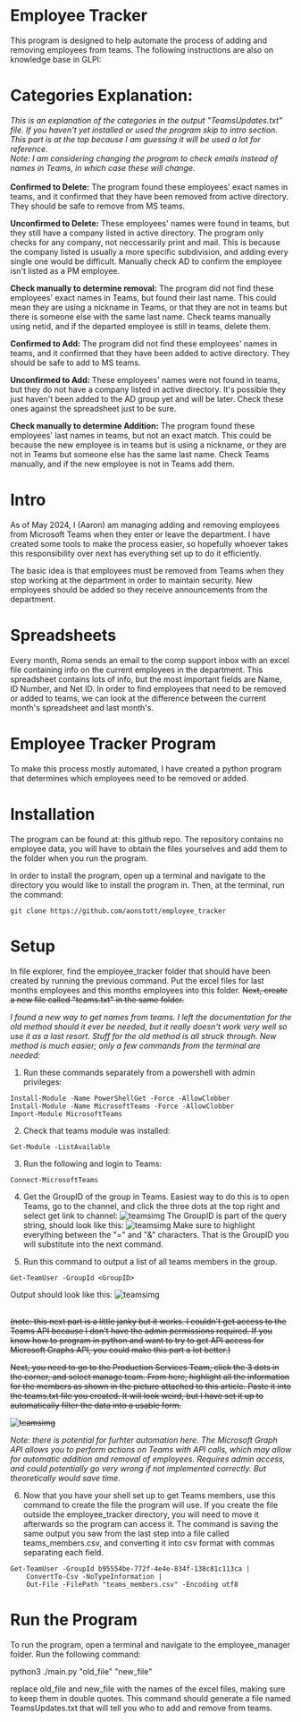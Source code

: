 # Employee Tracker
This program is designed to help automate the process of adding and removing employees from teams.  The following instructions are also on knowledge base in GLPI:

# Categories Explanation:
<em> This is an explanation of the categories in the output "TeamsUpdates.txt" file.  If you haven't yet installed or used the program skip to intro section.  This part is at the top because I am guessing it will be used a lot for reference. <br>
Note: I am considering changing the program to check emails instead of names in Teams, in which case these will change.</em>
<br><br>
<b>Confirmed to Delete:</b> The program found these employees' exact names in teams, and it confirmed that they have been removed from active directory.  They should be safe to remove from MS teams.

<b>Unconfirmed to Delete:</b> These employees' names were found in teams, but they still have a company listed in active directory.  The program only checks for any company, not neccessarily print and mail.  This is because the company listed is usually a more specific subdivision, and adding every single one would be difficult.  Manually check AD to confirm the employee isn't listed as a PM employee.

<b>Check manually to determine removal:</b> The program did not find these employees' exact names in Teams, but found their last name.  This could mean they are using a nickname in Teams, or that they are not in teams but there is someone else with the same last name.  Check teams manually using netid, and if the departed employee is still in teams, delete them.

<b>Confirmed to Add:</b> The program did not find these employees' names in teams, and it confirmed that they have been added to active directory.  They should be safe to add to MS teams.

<b>Unconfirmed to Add:</b> These employees' names were not found in teams, but they do not have a company listed in active directory.  It's possible they just haven't been added to the AD group yet and will be later.  Check these ones against the spreadsheet just to be sure.

<b>Check manually to determine Addition:</b> The program found these employees' last names in teams, but not an exact match.  This could be because the new employee is in teams but is using a nickname, or they are not in Teams but someone else has the same last name.  Check Teams manually, and if the new employee is not in Teams add them. 



# Intro
As of May 2024, I (Aaron) am managing adding and removing employees from Microsoft Teams when they enter or leave the department.  I have created some tools to make the process easier, so hopefully whoever takes this responsibility over next has everything set up to do it efficiently.  

The basic idea is that employees must be removed from Teams when they stop working at the department in order to maintain security.  New employees should be added so they receive announcements from the department.  

 

# Spreadsheets
Every month, Roma sends an email to the comp support inbox with an excel file containing info on the current employees in the department.  This spreadsheet contains lots of info, but the most important fields are Name, ID Number, and Net ID.  In order to find employees that need to be removed or added to teams, we can look at the difference between the current month's spreadsheet and last month's.  

 

# Employee Tracker Program
To make this process mostly automated, I have created a python program that determines which employees need to be removed or added.  

# Installation
The program can be found at: this github repo. The repository contains no employee data, you will have to obtain the files yourselves and add them to the folder when you run the program.  

In order to install the program, open up a terminal and navigate to the directory you would like to install the program in.  Then, at the terminal, run the command:

```git clone https://github.com/aonstott/employee_tracker```

# Setup
In file explorer, find the employee_tracker folder that should have been created by running the previous command.  Put the excel files for last months employees and this months employees into this folder.  <s>Next, create a new file called "teams.txt" in the same folder.</s>


<em>I found a new way to get names from teams.  I left the documentation for the old method should it ever be needed, but it really doesn't work very well so use it as a last resort.  Stuff for the old method is all struck through.  New method is much easier; only a few commands from the terminal are needed:  </em>

1. Run these commands separately from a powershell with admin privileges:

```
Install-Module -Name PowerShellGet -Force -AllowClobber
Install-Module -Name MicrosoftTeams -Force -AllowClobber
Import-Module MicrosoftTeams
```
2. Check that teams module was installed:

```
Get-Module -ListAvailable
```

3. Run the following and login to Teams:
```
Connect-MicrosoftTeams
```
4. Get the GroupID of the group in Teams.  Easiest way to do this is to open Teams, go to the channel, and click the three dots at the top right and select get link to channel: ![teamsimg](<groupid1.png>) The GroupID is part of the query string, should look like this: ![teamsimg](<groupid2.png>) Make sure to highlight everything between the "=" and "&" characters.  That is the GroupID you will substitute into the next command.



5. Run this command to output a list of all teams members in the group.
```
Get-TeamUser -GroupId <GroupID>
```

Output should look like this:
![teamsimg](<teamsoutput.png>)


<br><s>(note: this next part is a little janky but it works.  I couldn't get access to the Teams API because I don't have the admin permissions required.  If you know how to program in python and want to try to get API access for Microsoft Graphs API, you could make this part a lot better.)

Next, you need to go to the Production Services Team, click the 3 dots in the corner, and select manage team.  From here, highlight all the information for the members as shown in the picture attached to this article.  Paste it into the teams.txt file you created.  It will look weird, but I have set it up to automatically filter the data into a usable form. 

![teamsimg](<Screenshot 2024-05-09 140410.png>)</s>

<em> Note: there is potential for furhter automation here.  The Microsoft Graph API allows you to perform actions on Teams with API calls, which may allow for automatic addition and removal of employees.  Requires admin access, and could potentially go very wrong if not implemented correctly.  But theoretically would save time.</em>  

6. Now that you have your shell set up to get Teams members, use this command to create the file the program will use.  If you create the file outside the employee_tracker directory, you will need to move it afterwards so the program can access it. The command is saving the same output you saw from the last step into a file called teams_members.csv, and converting it into csv format with commas separating each field. 
```
Get-TeamUser -GroupId b95554be-772f-4e4e-834f-138c81c113ca |
    ConvertTo-Csv -NoTypeInformation |
    Out-File -FilePath "teams_members.csv" -Encoding utf8
``` 


# Run the Program
To run the program, open a terminal and navigate to the employee_manager folder.  Run the following command:

python3 ./main.py "old_file" "new_file"

replace old_file and new_file with the names of the excel files, making sure to keep them in double quotes.  This command should generate a file named TeamsUpdates.txt that will tell you who to add and remove from teams.  

